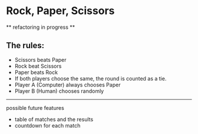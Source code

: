 # Rock, Paper, Scissors

** refactoring in progress **

## The rules:

- Scissors beats Paper
- Rock beat Scissors
- Paper beats Rock
- If both players choose the same, the round is counted as a tie.
- Player A (Computer) always chooses Paper
- Player B (Human) chooses randomly

---

possible future features
- table of matches and the results
- countdown for each match
